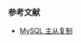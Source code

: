 ### 参考文献

* [MySQL 主从复制](https://juejin.cn/post/6972194988473974821?utm_source=gold_browser_extension)

